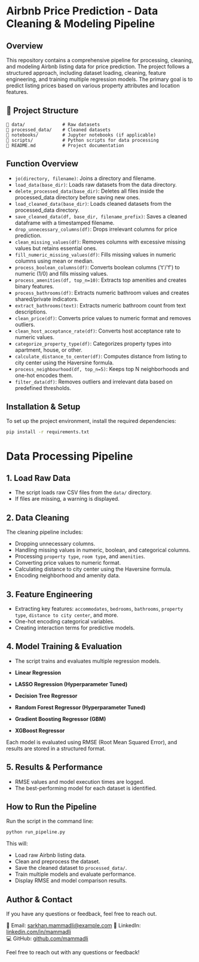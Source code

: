 # Airbnb Price Prediction - Data Cleaning & Modeling Pipeline

## Overview

This repository contains a comprehensive pipeline for processing, cleaning, and modeling Airbnb listing data for price prediction. The project follows a structured approach, including dataset loading, cleaning, feature engineering, and training multiple regression models. The primary goal is to predict listing prices based on various property attributes and location features.

## 📁 Project Structure
```
📂 data/              # Raw datasets
📂 processed_data/    # Cleaned datasets
📂 notebooks/         # Jupyter notebooks (if applicable)
📂 scripts/           # Python scripts for data processing
📄 README.md          # Project documentation
```

## Function Overview
- `jo(directory, filename)`: Joins a directory and filename.
- `load_data(base_dir)`: Loads raw datasets from the data directory.
- `delete_processed_data(base_dir)`: Deletes all files inside the processed_data directory before saving new ones.
- `load_cleaned_data(base_dir)`: Loads cleaned datasets from the processed_data directory.
- `save_cleaned_data(df, base_dir, filename_prefix)`: Saves a cleaned dataframe with a timestamped filename.
- `drop_unnecessary_columns(df)`: Drops irrelevant columns for price prediction.
- `clean_missing_values(df)`: Removes columns with excessive missing values but retains essential ones.
- `fill_numeric_missing_values(df)`: Fills missing values in numeric columns using mean or median.
- `process_boolean_columns(df)`: Converts boolean columns ('t'/'f') to numeric (1/0) and fills missing values.
- `process_amenities(df, top_n=10)`: Extracts top amenities and creates binary features.
- `process_bathrooms(df)`: Extracts numeric bathroom values and creates shared/private indicators.
- `extract_bathrooms(text)`: Extracts numeric bathroom count from text descriptions.
- `clean_price(df)`: Converts price values to numeric format and removes outliers.
- `clean_host_acceptance_rate(df)`: Converts host acceptance rate to numeric values.
- `categorize_property_type(df)`: Categorizes property types into apartment, house, or other.
- `calculate_distance_to_center(df)`: Computes distance from listing to city center using the Haversine formula.
- `process_neighbourhood(df, top_n=5)`: Keeps top N neighborhoods and one-hot encodes them.
- `filter_data(df)`: Removes outliers and irrelevant data based on predefined thresholds.


## Installation & Setup

To set up the project environment, install the required dependencies:

```bash
pip install -r requirements.txt
```

# Data Processing Pipeline

## 1. Load Raw Data
- The script loads raw CSV files from the `data/` directory.
- If files are missing, a warning is displayed.

## 2. Data Cleaning
The cleaning pipeline includes:

- Dropping unnecessary columns.
- Handling missing values in numeric, boolean, and categorical columns.
- Processing `property type`, `room type`, and `amenities`.
- Converting price values to numeric format.
- Calculating distance to city center using the Haversine formula.
- Encoding neighborhood and amenity data.

## 3. Feature Engineering
- Extracting key features: `accommodates`, `bedrooms`, `bathrooms`, `property type`, `distance to city center`, and more.
- One-hot encoding categorical variables.
- Creating interaction terms for predictive models.

## 4. Model Training & Evaluation
- The script trains and evaluates multiple regression models.


- **Linear Regression**
- **LASSO Regression (Hyperparameter Tuned)**
- **Decision Tree Regressor**
- **Random Forest Regressor (Hyperparameter Tuned)**
- **Gradient Boosting Regressor (GBM)**
- **XGBoost Regressor**

Each model is evaluated using RMSE (Root Mean Squared Error), and results are stored in a structured format.

## 5. Results & Performance
- RMSE values and model execution times are logged.
- The best-performing model for each dataset is identified.

## How to Run the Pipeline
Run the script in the command line:

```sh
python run_pipeline.py
```

This will:

- Load raw Airbnb listing data.
- Clean and preprocess the dataset.
- Save the cleaned dataset to `processed_data/`.
- Train multiple models and evaluate performance.
- Display RMSE and model comparison results.

## Author & Contact
If you have any questions or feedback, feel free to reach out.

📧 Email: sarkhan.mammadli@example.com
🔗 LinkedIn: [linkedin.com/in/mammadli](https://linkedin.com/in/mammadli)  
💻 GitHub: [github.com/mammadli](https://github.com/mammadli)  

Feel free to reach out with any questions or feedback!
